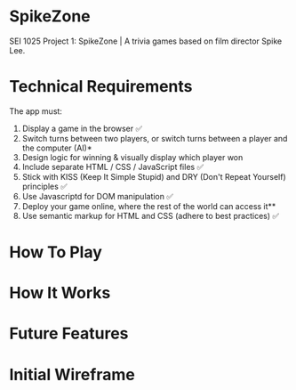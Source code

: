 # SpikeZone
SEI 1025 Project 1: SpikeZone | A trivia games based on film director Spike Lee.

# Technical Requirements
The app must:

 1. Display a game in the browser :white_check_mark:
 2. Switch turns between two players, or switch turns between a player and the computer (AI)*
 3. Design logic for winning & visually display which player won
 4. Include separate HTML / CSS / JavaScript files :white_check_mark:
 5. Stick with KISS (Keep It Simple Stupid) and DRY (Don't Repeat Yourself) principles :white_check_mark:
 6. Use Javascriptd for DOM manipulation :white_check_mark:
 7. Deploy your game online, where the rest of the world can access it**
 8. Use semantic markup for HTML and CSS (adhere to best practices) :white_check_mark:

# How To Play

# How It Works
   
# Future Features

# Initial Wireframe

